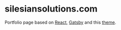 # silesiansolutions.com

Portfolio page based on [React](https://react.dev), [Gatsby](https://www.gatsbyjs.com) and this [theme](https://github.com/konstantinmuenster/gatsby-starter-portfolio-minimal-theme).
